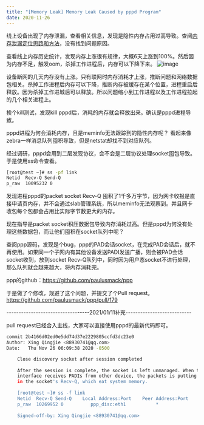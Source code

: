 ```yaml
---
title: "[Memory Leak] Memory Leak Caused by pppd Program"
date: 2020-11-26
---
```

线上设备出现了内存泄漏，查看相关信息，发现是隐性内存占用过高导致。查阅[内存泄漏定位思路和方法](https://xqjcool.github.io/2020/03/27/methods_for_memory_leak.html)，没有找到问题原因。

查看线上内存历史统计，发现内存上涨很有规律，大概6天上涨到100%。然后因为内存不足，触发oom，杀掉工作进程后，内存可以下降下来。
![image](https://github.com/user-attachments/assets/692c5a37-9459-4db0-8399-341282217085)


设备断网的几天内存没有上涨。只有联网时内存消耗才上涨，推断问题和网络数据包相关。杀掉工作进程后内存可以下降，推断内存被缓存在某个位置，进程重启后释放。因为杀掉工作进城后可以释放。所以问题缩小到工作进程以及工作进程拉起的几个相关进程上。

挨个kill测试，发现kill pppd后，消耗的内存就会释放出来。确认是pppd进程导致。

pppd进程为何会消耗内存，且是meminfo无法跟踪到的隐性内存呢？ 看起来像zebra一样消息队列囤积导致，但是netstat却找不到对应队列。

经过调研，pppd会用到二层发现协议，会不会是二层协议处理socket囤包导致。于是使用ss命令查看。

```bash
[root@test ~]# ss -pf link
Netid  Recv-Q Send-Q                                                                                          Local Address:Port                                                                                                           Peer Address:Port                
p_raw  10095232 0                                                                                                    ppp_disc:eth1                                                                                                                       *                      users:(("pppd",pid=17865,fd=10))
```

发现进程pppd的packet socket Recv-Q 囤积了1千多万字节，因为网卡收报是直接申请页内存，并不会通过slab管理系统，所以meminfo无法观察到。并且网卡收包每个包都会占用比实际字节数更大的内存。

现在指导是packet socket积压数据包导致内存消耗过高。但是pppd为何没有处理这些数据包，而让他们囤积在socket队列中呢？

查阅ppp源码，发现是个bug，ppp的PAD会话socket，在完成PAD会话后，就不再使用。如果同一个子网内有其他设备发送PADI发送广播，则会被PAD会话socket收到，放到socket Recv-Q队列中，同时因为用户态socket不进行处理，那么队列就会越来越大，将内存消耗完。

ppp的github：https://github.com/paulusmack/ppp

于是做了个修改，规避了这个问题，并提交了个Pull request。
https://github.com/paulusmack/ppp/pull/179

----------------------------------2021/01/11补充---------------------------

pull request已经合入主线，大家可以直接使用pppd的最新代码即可。

```bash
commit 2b4166d02ed0e5dd74d37e2229805ccfd3dc23e0
Author: Xing Qingjie <88930741@qq.com>
Date:   Thu Nov 26 06:09:38 2020 -0500

    Close discovery socket after session completed
    
    After the session is complete, the socket is left unmanaged. When the
    interface receives PADIs from other device, the packets is putting
    in the socket's Recv-Q, which eat system memory.
    
    [root@test ~]# ss -f link
    Netid  Recv-Q Send-Q    Local Address:Port    Peer Address:Port
    p_raw  10269952 0          ppp_disc:eth1           *
    
    Signed-off-by: Xing Qingjie <88930741@qq.com>

```
